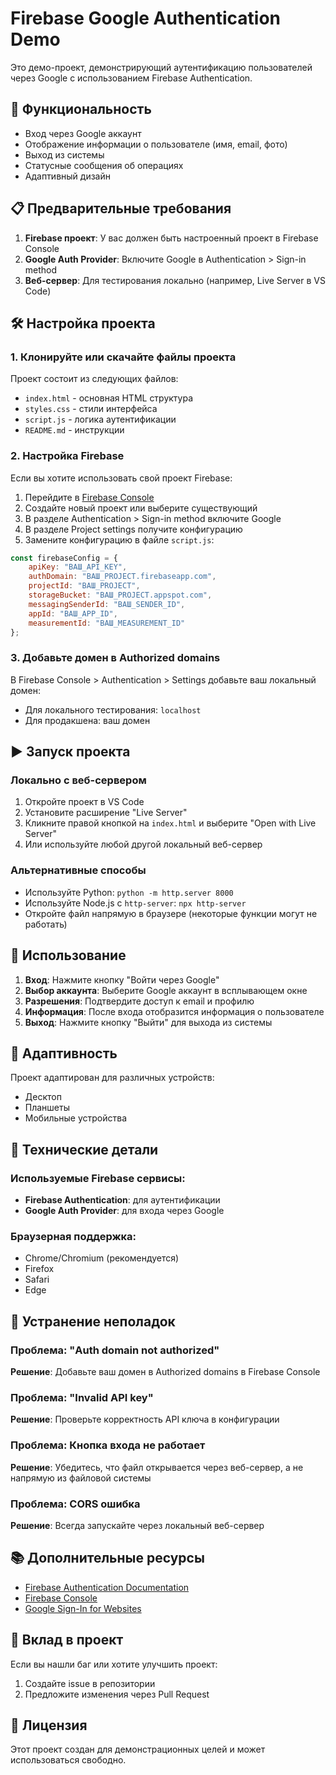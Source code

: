 # Firebase Google Authentication Demo

Это демо-проект, демонстрирующий аутентификацию пользователей через Google с использованием Firebase Authentication.

## 🚀 Функциональность

- Вход через Google аккаунт
- Отображение информации о пользователе (имя, email, фото)
- Выход из системы
- Статусные сообщения об операциях
- Адаптивный дизайн

## 📋 Предварительные требования

1. **Firebase проект**: У вас должен быть настроенный проект в Firebase Console
2. **Google Auth Provider**: Включите Google в Authentication > Sign-in method
3. **Веб-сервер**: Для тестирования локально (например, Live Server в VS Code)

## 🛠️ Настройка проекта

### 1. Клонируйте или скачайте файлы проекта

Проект состоит из следующих файлов:
- `index.html` - основная HTML структура
- `styles.css` - стили интерфейса
- `script.js` - логика аутентификации
- `README.md` - инструкции

### 2. Настройка Firebase

Если вы хотите использовать свой проект Firebase:

1. Перейдите в [Firebase Console](https://console.firebase.google.com/)
2. Создайте новый проект или выберите существующий
3. В разделе Authentication > Sign-in method включите Google
4. В разделе Project settings получите конфигурацию
5. Замените конфигурацию в файле `script.js`:

```javascript
const firebaseConfig = {
    apiKey: "ВАШ_API_KEY",
    authDomain: "ВАШ_PROJECT.firebaseapp.com",
    projectId: "ВАШ_PROJECT",
    storageBucket: "ВАШ_PROJECT.appspot.com",
    messagingSenderId: "ВАШ_SENDER_ID",
    appId: "ВАШ_APP_ID",
    measurementId: "ВАШ_MEASUREMENT_ID"
};
```

### 3. Добавьте домен в Authorized domains

В Firebase Console > Authentication > Settings добавьте ваш локальный домен:
- Для локального тестирования: `localhost`
- Для продакшена: ваш домен

## ▶️ Запуск проекта

### Локально с веб-сервером

1. Откройте проект в VS Code
2. Установите расширение "Live Server"
3. Кликните правой кнопкой на `index.html` и выберите "Open with Live Server"
4. Или используйте любой другой локальный веб-сервер

### Альтернативные способы

- Используйте Python: `python -m http.server 8000`
- Используйте Node.js с `http-server`: `npx http-server`
- Откройте файл напрямую в браузере (некоторые функции могут не работать)

## 🎯 Использование

1. **Вход**: Нажмите кнопку "Войти через Google"
2. **Выбор аккаунта**: Выберите Google аккаунт в всплывающем окне
3. **Разрешения**: Подтвердите доступ к email и профилю
4. **Информация**: После входа отобразится информация о пользователе
5. **Выход**: Нажмите кнопку "Выйти" для выхода из системы

## 📱 Адаптивность

Проект адаптирован для различных устройств:
- Десктоп
- Планшеты
- Мобильные устройства

## 🔧 Технические детали

### Используемые Firebase сервисы:
- **Firebase Authentication**: для аутентификации
- **Google Auth Provider**: для входа через Google

### Браузерная поддержка:
- Chrome/Chromium (рекомендуется)
- Firefox
- Safari
- Edge

## 🐛 Устранение неполадок

### Проблема: "Auth domain not authorized"
**Решение**: Добавьте ваш домен в Authorized domains в Firebase Console

### Проблема: "Invalid API key"
**Решение**: Проверьте корректность API ключа в конфигурации

### Проблема: Кнопка входа не работает
**Решение**: Убедитесь, что файл открывается через веб-сервер, а не напрямую из файловой системы

### Проблема: CORS ошибка
**Решение**: Всегда запускайте через локальный веб-сервер

## 📚 Дополнительные ресурсы

- [Firebase Authentication Documentation](https://firebase.google.com/docs/auth)
- [Firebase Console](https://console.firebase.google.com/)
- [Google Sign-In for Websites](https://developers.google.com/identity/sign-in/web/sign-in)

## 🤝 Вклад в проект

Если вы нашли баг или хотите улучшить проект:
1. Создайте issue в репозитории
2. Предложите изменения через Pull Request

## 📄 Лицензия

Этот проект создан для демонстрационных целей и может использоваться свободно.




